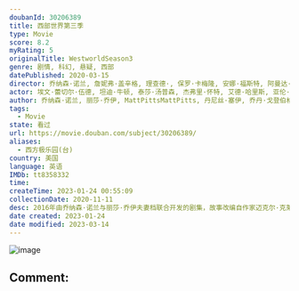 ```yaml
---
doubanId: 30206389
title: 西部世界第三季
type: Movie
score: 8.2
myRating: 5
originalTitle: WestworldSeason3
genre: 剧情, 科幻, 悬疑, 西部
datePublished: 2020-03-15
director: 乔纳森·诺兰, 詹妮弗·盖辛格, 理查德·, 保罗·卡梅隆, 安娜·福斯特, 阿曼达·马尔萨利斯, 海伦·谢费
actor: 埃文·蕾切尔·伍德, 坦迪·牛顿, 泰莎·汤普森, 杰弗里·怀特, 艾德·哈里斯, 亚伦·保尔, 卢克·海姆斯沃斯, 丽娜·维特, 汤米·弗拉纳根, 文森特·卡索, 莱昂纳多·吴, 马歇尔·林奇, 卡迪小子, 真田广之, 王盛德, 托勒密·斯洛克姆, 韦恩·佩雷, 斯科特·康纳斯, 弗雷德里克·基夫, 戴维·贝尼奥夫, ·威斯, undefined, undefined, 卡佳·赫尔伯斯, 雷明顿.霍夫曼, 史蒂文·艾瑞克, 恩里克·克兰东尼, 吉米·辛普森, 西蒙·夸特曼, 所罗门·什夫, 迈克尔·伊雷, 冈本多绪, 罗德里戈·桑托罗, 保罗·库珀, 亚历山大·巴尔, 庞·克莱门捷夫, 萨缪尔·韦斯特, 拉菲·格拉沃恩, 安吉拉·萨拉弗安, undefined, 亚当·王, 詹森·郑, 佩曼·莫阿迪, 托马斯·克莱舒曼, 菲比·汤金, 小约翰·加拉赫
author: 乔纳森·诺兰, 丽莎·乔伊, MattPittsMattPitts, 丹尼丝·塞伊, 乔丹·戈登伯格, 凯莉·克劳斯, 苏珊娜·鲁贝尔, 吉娜·阿特沃特, 迈克尔·克莱顿
tags:
  - Movie
state: 看过
url: https://movie.douban.com/subject/30206389/
aliases:
  - 西方极乐园(台)
country: 美国
language: 英语
IMDb: tt8358332
time: 
createTime: 2023-01-24 00:55:09
collectionDate: 2020-11-11
desc: 2016年由乔纳森·诺兰与丽莎·乔伊夫妻档联合开发的剧集，故事改编自作家迈克尔·克莱顿的同名科幻电影，围绕着一个未来主题乐园展开，乐园里有很多机器人，可以帮助人们实现自己的白日梦。然而一直运转良好的机...
date created: 2023-01-24
date modified: 2023-03-14
---
```


![image](p2585693570.jpg)

Comment:
---
